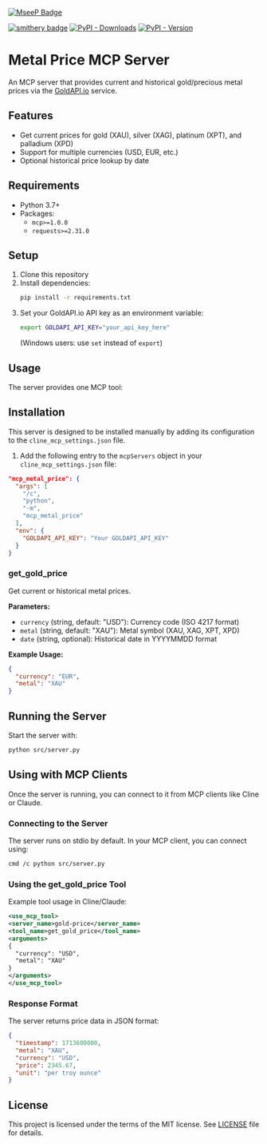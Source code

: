 [![MseeP Badge](https://mseep.net/pr/isdaniel-mcp-metal-price-badge.jpg)](https://mseep.ai/app/isdaniel-mcp-metal-price)


[![smithery badge](https://smithery.ai/badge/@isdaniel/mcp-metal-price)](https://smithery.ai/server/@isdaniel/mcp-metal-price)
[![PyPI - Downloads](https://img.shields.io/pypi/dm/mcp-metal-price)](https://pypi.org/project/mcp-metal-price/)
[![PyPI - Version](https://img.shields.io/pypi/v/mcp-metal-price)](https://pypi.org/project/mcp-metal-price/)

# Metal Price MCP Server

An MCP server that provides current and historical gold/precious metal prices via the [GoldAPI.io](https://www.goldapi.io/) service.

## Features

- Get current prices for gold (XAU), silver (XAG), platinum (XPT), and palladium (XPD)
- Support for multiple currencies (USD, EUR, etc.)
- Optional historical price lookup by date

## Requirements

- Python 3.7+
- Packages:
  - `mcp>=1.0.0`
  - `requests>=2.31.0`

## Setup

1. Clone this repository
2. Install dependencies:
   ```bash
   pip install -r requirements.txt
   ```
3. Set your GoldAPI.io API key as an environment variable:
   ```bash
   export GOLDAPI_API_KEY="your_api_key_here"
   ```
   (Windows users: use `set` instead of `export`)

## Usage

The server provides one MCP tool:

## Installation

This server is designed to be installed manually by adding its configuration to the `cline_mcp_settings.json` file.

1.  Add the following entry to the `mcpServers` object in your `cline_mcp_settings.json` file:

```json
"mcp_metal_price": {
  "args": [
    "/c",
    "python",
    "-m",
    "mcp_metal_price"
  ],
  "env": {
    "GOLDAPI_API_KEY": "Your GOLDAPI_API_KEY"
  }
}
```

### get_gold_price
Get current or historical metal prices.

**Parameters:**
- `currency` (string, default: "USD"): Currency code (ISO 4217 format)
- `metal` (string, default: "XAU"): Metal symbol (XAU, XAG, XPT, XPD)
- `date` (string, optional): Historical date in YYYYMMDD format

**Example Usage:**
```json
{
  "currency": "EUR",
  "metal": "XAU"
}
```

## Running the Server

Start the server with:
```bash
python src/server.py
```

## Using with MCP Clients

Once the server is running, you can connect to it from MCP clients like Cline or Claude.

### Connecting to the Server
The server runs on stdio by default. In your MCP client, you can connect using:
```bash
cmd /c python src/server.py
```

### Using the get_gold_price Tool
Example tool usage in Cline/Claude:
```xml
<use_mcp_tool>
<server_name>gold-price</server_name>
<tool_name>get_gold_price</tool_name>
<arguments>
{
  "currency": "USD",
  "metal": "XAU"
}
</arguments>
</use_mcp_tool>
```


### Response Format
The server returns price data in JSON format:
```json
{
  "timestamp": 1713600000,
  "metal": "XAU",
  "currency": "USD",
  "price": 2345.67,
  "unit": "per troy ounce"
}
```

## License

This project is licensed under the terms of the MIT license. See [LICENSE](LICENSE) file for details.
